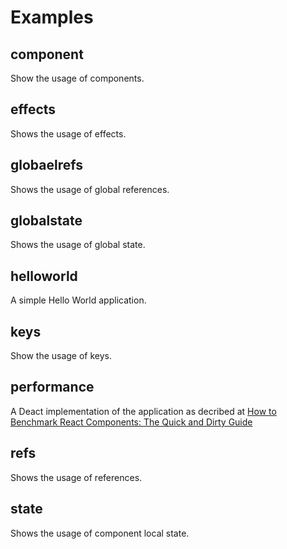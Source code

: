 # Examples

## component

Show the usage of components.

## effects

Shows the usage of effects.

## globaelrefs

Shows the usage of global references.

## globalstate

Shows the usage of global state.

## helloworld

A simple Hello World application.

## keys

Show the usage of keys.

## performance

A Deact implementation of the application as decribed at [How to Benchmark React Components: The Quick and Dirty Guide
](https://engineering.musefind.com/how-to-benchmark-react-components-the-quick-and-dirty-guide-f595baf1014c)

## refs

Shows the usage of references.

## state

Shows the usage of component local state.
